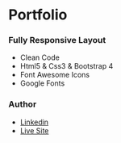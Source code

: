 # Portfolio
### Fully Responsive Layout
- Clean Code
- Html5 & Css3 & Bootstrap 4
- Font Awesome Icons
- Google Fonts

### Author
- [Linkedin](https://www.linkedin.com/in/hatem-bassem/)
- [Live Site](https://test-portofolio.vercel.app/)
